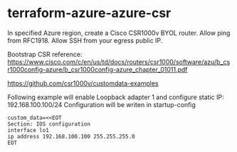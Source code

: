 # terraform-azure-azure-csr
In specified Azure region, create a Cisco CSR1000v BYOL router. 
Allow ping from RFC1918. Allow SSH from your egress public IP.


Bootstrap CSR reference:
https://www.cisco.com/c/en/us/td/docs/routers/csr1000/software/azu/b_csr1000config-azure/b_csr1000config-azure_chapter_01011.pdf

https://github.com/csr1000v/customdata-examples

Following example will enable Loopback adapter 1 and configure static IP: 192.168.100.100/24
Configuration will be writen in startup-config

```
custom_data=<<EOT
Section: IOS configuration
interface lo1
ip address 192.168.100.100 255.255.255.0
EOT
```